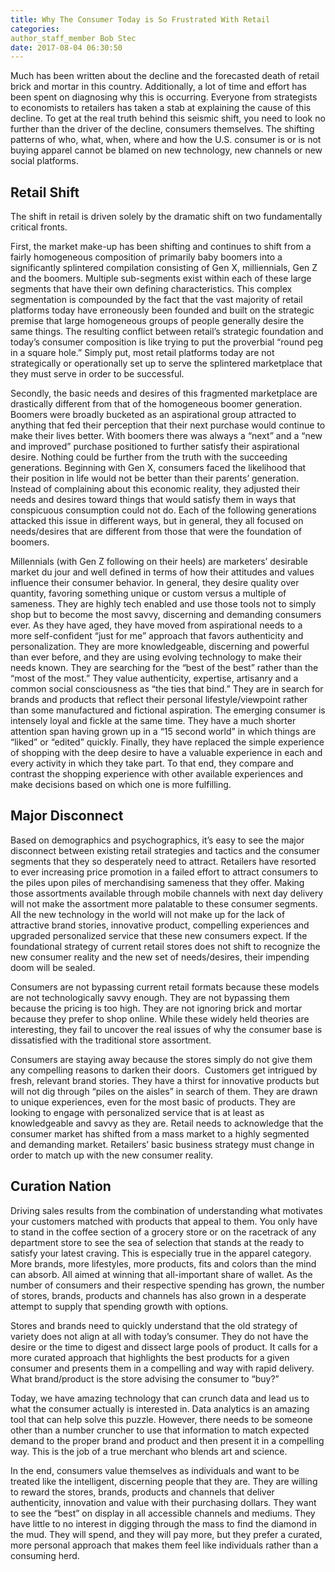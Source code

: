 ```yaml
---
title: Why The Consumer Today is So Frustrated With Retail
categories:
author_staff_member Bob Stec
date: 2017-08-04 06:30:50
---
```



Much has been written about the decline and the forecasted death of retail brick and mortar in this country. Additionally, a lot of time and effort has been spent on diagnosing why this is occurring. Everyone from strategists to economists to retailers has taken a stab at explaining the cause of this decline. To get at the real truth behind this seismic shift, you need to look no further than the driver of the decline, consumers themselves. The shifting patterns of who, what, when, where and how the U.S. consumer is or is not buying apparel cannot be blamed on new technology, new channels or new social platforms.

## Retail Shift

The shift in retail is driven solely by the dramatic shift on two fundamentally critical fronts.

First, the market make-up has been shifting and continues to shift from a fairly homogeneous composition of primarily baby boomers into a significantly splintered compilation consisting of Gen X, milliennials, Gen Z and the boomers. Multiple sub-segments exist within each of these large segments that have their own defining characteristics. This complex segmentation is compounded by the fact that the vast majority of retail platforms today have erroneously been founded and built on the strategic premise that large homogeneous groups of people generally desire the same things. The resulting conflict between retail’s strategic foundation and today’s consumer composition is like trying to put the proverbial “round peg in a square hole.” Simply put, most retail platforms today are not strategically or operationally set up to serve the splintered marketplace that they must serve in order to be successful.

Secondly, the basic needs and desires of this fragmented marketplace are drastically different from that of the homogeneous boomer generation. Boomers were broadly bucketed as an aspirational group attracted to anything that fed their perception that their next purchase would continue to make their lives better. With boomers there was always a “next” and a “new and improved” purchase positioned to further satisfy their aspirational desire. Nothing could be further from the truth with the succeeding generations. Beginning with Gen X, consumers faced the likelihood that their position in life would not be better than their parents’ generation. Instead of complaining about this economic reality, they adjusted their needs and desires toward things that would satisfy them in ways that conspicuous consumption could not do. Each of the following generations attacked this issue in different ways, but in general, they all focused on needs/desires that are different from those that were the foundation of boomers.

Millennials (with Gen Z following on their heels) are marketers’ desirable market du jour and well defined in terms of how their attitudes and values influence their consumer behavior. In general, they desire quality over quantity, favoring something unique or custom versus a multiple of sameness. They are highly tech enabled and use those tools not to simply shop but to become the most savvy, discerning and demanding consumers ever. As they have aged, they have moved from aspirational needs to a more self-confident “just for me” approach that favors authenticity and personalization. They are more knowledgeable, discerning and powerful than ever before, and they are using evolving technology to make their needs known. They are searching for the “best of the best” rather than the “most of the most.” They value authenticity, expertise, artisanry and a common social consciousness as “the ties that bind.” They are in search for brands and products that reflect their personal lifestyle/viewpoint rather than some manufactured and fictional aspiration. The emerging consumer is intensely loyal and fickle at the same time. They have a much shorter attention span having grown up in a “15 second world” in which things are “liked” or “edited” quickly. Finally, they have replaced the simple experience of shopping with the deep desire to have a valuable experience in each and every activity in which they take part. To that end, they compare and contrast the shopping experience with other available experiences and make decisions based on which one is more fulfilling.

## Major Disconnect

Based on demographics and psychographics, it’s easy to see the major disconnect between existing retail strategies and tactics and the consumer segments that they so desperately need to attract. Retailers have resorted to ever increasing price promotion in a failed effort to attract consumers to the piles upon piles of merchandising sameness that they offer. Making those assortments available through mobile channels with next day delivery will not make the assortment more palatable to these consumer segments. All the new technology in the world will not make up for the lack of attractive brand stories, innovative product, compelling experiences and upgraded personalized service that these new consumers expect. If the foundational strategy of current retail stores does not shift to recognize the new consumer reality and the new set of needs/desires, their impending doom will be sealed.

Consumers are not bypassing current retail formats because these models are not technologically savvy enough. They are not bypassing them because the pricing is too high. They are not ignoring brick and mortar because they prefer to shop online. While these widely held theories are interesting, they fail to uncover the real issues of why the consumer base is dissatisfied with the traditional store assortment.

Consumers are staying away because the stores simply do not give them any compelling reasons to darken their doors.&nbsp; Customers get intrigued by fresh, relevant brand stories. They have a thirst for innovative products but will not dig through “piles on the aisles” in search of them. They are drawn to unique experiences, even for the most basic of products. They are looking to engage with personalized service that is at least as knowledgeable and savvy as they are. Retail needs to acknowledge that the consumer market has shifted from a mass market to a highly segmented and demanding market. Retailers’ basic business strategy must change in order to match up with the new consumer reality.

## Curation Nation

Driving sales results from the combination of understanding what motivates your customers matched with products that appeal to them. You only have to stand in the coffee section of a grocery store or on the racetrack of any department store to see the sea of selection that stands at the ready to satisfy your latest craving. This is especially true in the apparel category. More brands, more lifestyles, more products, fits and colors than the mind can absorb. All aimed at winning that all-important share of wallet. As the number of consumers and their respective spending has grown, the number of stores, brands, products and channels has also grown in a desperate attempt to supply that spending growth with options.

Stores and brands need to quickly understand that the old strategy of variety does not align at all with today’s consumer. They do not have the desire or the time to digest and dissect large pools of product. It calls for a more curated approach that highlights the best products for a given consumer and presents them in a compelling and way with rapid delivery. What brand/product is the store advising the consumer to “buy?”

Today, we have amazing technology that can crunch data and lead us to what the consumer actually is interested in. Data analytics is an amazing tool that can help solve this puzzle. However, there needs to be someone other than a number cruncher to use that information to match expected demand to the proper brand and product and then present it in a compelling way. This is the job of a true merchant who blends art and science.

In the end, consumers value themselves as individuals and want to be treated like the intelligent, discerning people that they are. They are willing to reward the stores, brands, products and channels that deliver authenticity, innovation and value with their purchasing dollars. They want to see the “best” on display in all accessible channels and mediums. They have little to no interest in digging through the mass to find the diamond in the mud. They will spend, and they will pay more, but they prefer a curated, more personal approach that makes them feel like individuals rather than a consuming herd.